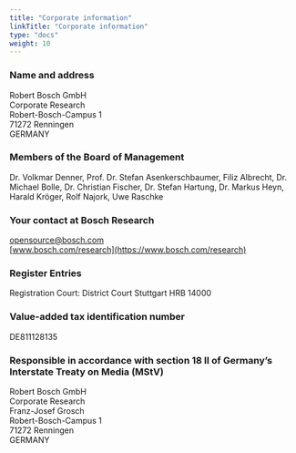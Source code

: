 ```yaml
---
title: "Corporate information"
linkTitle: "Corporate information"
type: "docs"
weight: 10
---
```



### Name and address

Robert Bosch GmbH  
Corporate Research  
Robert-Bosch-Campus 1  
71272 Renningen  
GERMANY

### Members of the Board of Management

Dr. Volkmar Denner, Prof. Dr. Stefan Asenkerschbaumer, Filiz Albrecht, Dr. Michael Bolle, Dr. Christian Fischer, Dr. Stefan Hartung, Dr. Markus Heyn, Harald Kröger, Rolf Najork, Uwe Raschke

### Your contact at Bosch Research

<i class="fas fa-envelope"></i> [opensource@bosch.com](mailto:opensource@bosch.com)  
<i class="fas fa-link"></i> [www.bosch.com/research](https://www.bosch.com/research)

### Register Entries

Registration Court: District Court Stuttgart HRB 14000

### Value-added tax identification number

DE811128135

### Responsible in accordance with section 18 II of Germany’s Interstate Treaty on Media (MStV)

Robert Bosch GmbH  
Corporate Research  
Franz-Josef Grosch  
Robert-Bosch-Campus 1  
71272 Renningen  
GERMANY
